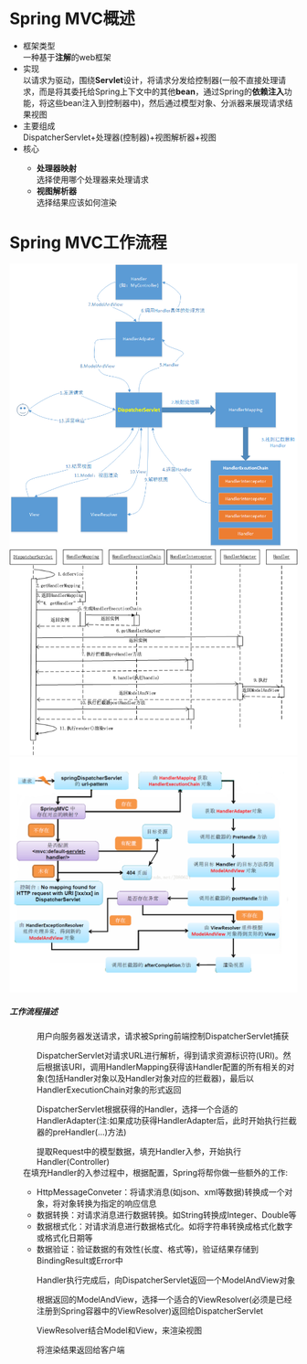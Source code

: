 <h1>Spring MVC概述</h1>
<ul>
	<li>框架类型</li>
	一种基于<b>注解</b>的web框架<br>
	<li>实现</li>
	以请求为驱动，围绕<b>Servlet</b>设计，将请求分发给控制器(一般不直接处理请求，而是将其委托给Spring上下文中的其他<b>bean</b>，通过Spring的<b>依赖注入</b>功能，将这些bean注入到控制器中)，然后通过模型对象、分派器来展现请求结果视图<br>
	<li>主要组成</li>
	DispatcherServlet+处理器(控制器)+视图解析器+视图
	<li>核心</li>
	<ul>
		<li><b>处理器映射</b></li>
		选择使用哪个处理器来处理请求
		<li><b>视图解析器</b></li>
		选择结果应该如何渲染
	</ul>
</ul>
<h1>Spring MVC工作流程</h1>
<img src="https://github.com/WuwenGitHub/Notebook/blob/master/pics/SpringMVC%E8%AF%B7%E6%B1%82%E5%A4%84%E7%90%86%E8%BF%87%E7%A8%8B.png">
<img src="https://github.com/WuwenGitHub/Notebook/blob/master/pics/SpringMVC%E5%B7%A5%E4%BD%9C%E6%B5%81%E7%A8%8B%E5%9B%BE2.png">
<img src="https://github.com/WuwenGitHub/Notebook/blob/master/pics/SpringMVC%E5%B7%A5%E4%BD%9C%E6%B5%81%E7%A8%8B%E5%9B%BE3.png">
<h5>工作流程描述</h5>
<ul>
	<ol>用户向服务器发送请求，请求被Spring前端控制DispatcherServlet捕获</ol>
	<ol>DispatcherServlet对请求URL进行解析，得到请求资源标识符(URI)。然后根据该URI，调用HandlerMapping获得该Handler配置的所有相关的对象(包括Handler对象以及Handler对象对应的拦截器)，最后以HandlerExecutionChain对象的形式返回</ol>
	<ol>DispatcherServlet根据获得的Handler，选择一个合适的HandlerAdapter(注:如果成功获得HandlerAdapter后，此时开始执行拦截器的preHandler(...)方法)</ol>
	<ol>提取Request中的模型数据，填充Handler入参，开始执行Handler(Controller)</ol>
	在填充Handler的入参过程中，根据配置，Spring将帮你做一些额外的工作:
	<ul>
		<li>HttpMessageConveter：将请求消息(如json、xml等数据)转换成一个对象，将对象转换为指定的响应信息</li>
		<li>数据转换：对请求消息进行数据转换。如String转换成Integer、Double等</li>
		<li>数据根式化：对请求消息进行数据格式化。如将字符串转换成格式化数字或格式化日期等</li>
		<li>数据验证：验证数据的有效性(长度、格式等)，验证结果存储到BindingResult或Error中</li>
	</ul>
	<ol>Handler执行完成后，向DispatcherServlet返回一个ModelAndView对象</ol>
	<ol>根据返回的ModelAndView，选择一个适合的ViewResolver(必须是已经注册到Spring容器中的ViewResolver)返回给DispatcherServlet</ol>
	<ol>ViewResolver结合Model和View，来渲染视图</ol>
	<ol>将渲染结果返回给客户端</ol>
</ul>
